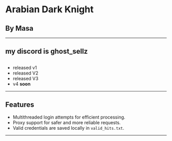 # Arabian Dark Knight
## By Masa
---
my discord is ghost_sellz
---
##
- released v1
- released V2
- released V3
- v4 **soon**
---
## Features
- Multithreaded login attempts for efficient processing.
- Proxy support for safer and more reliable requests.
- Valid credentials are saved locally in `valid_hits.txt`.
---



